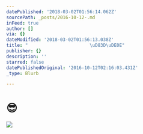 ```yaml
---
datePublished: '2018-03-02T01:56:14.062Z'
sourcePath: _posts/2016-10-12-.md
inFeed: true
author: []
via: {}
dateModified: '2018-03-02T01:56:13.038Z'
title: "                       \uD83D\uDE0E"
publisher: {}
description: ''
starred: false
datePublishedOriginal: '2016-10-12T02:16:03.431Z'
_type: Blurb

---
```

# 😎
![](https://the-grid-user-content.s3-us-west-2.amazonaws.com/bb725ec9-8c6b-45da-8f77-7818fbb1b210.jpg)